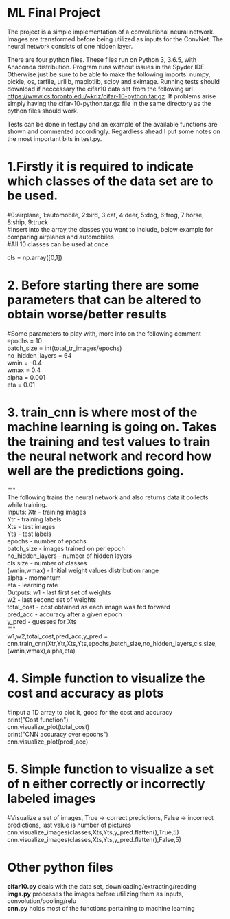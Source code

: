 # ML Final Project
The project is a simple implementation of a convolutional neural network. Images are transformed before being utilized as inputs for the ConvNet. The neural network consists of one hidden layer. 

There are four python files. These files run on Python 3, 3.6.5, with Anaconda distribution. Program runs without issues in the Spyder IDE. Otherwise just be sure to be able to make the following imports: numpy, pickle, os, tarfile, urllib, maplotlib, scipy and skimage. Running tests should download if neccessary the cifar10 data set from the following url https://www.cs.toronto.edu/~kriz/cifar-10-python.tar.gz. If problems arise simply having the cifar-10-python.tar.gz file in the same directory as the python files should work. 

Tests can be done in test.py and an example of the available functions are shown and commented accordingly. Regardless ahead I put some notes on the most important bits in test.py.

# 1.Firstly it is required to indicate which classes of the data set are to be used.

#0:airplane, 1:automobile, 2:bird, 3:cat, 4:deer, 5:dog, 6:frog, 7:horse, 8:ship, 9:truck <br>
#Insert into the array the classes you want to include, below example for comparing airplanes and automobiles  <br>
#All 10 classes can be used at once 

cls = np.array([0,1])

# 2. Before starting there are some parameters that can be altered to obtain worse/better results

#Some parameters to play with, more info on the following comment <br>
epochs = 10 <br>
batch_size = int(total_tr_images/epochs) <br>
no_hidden_layers = 64 <br>
wmin = -0.4 <br>
wmax = 0.4 <br>
alpha = 0.001 <br>
eta = 0.01

# 3. train_cnn is where most of the machine learning is going on. Takes the training and test values to train the neural network and record how well are the predictions going. 

""" <br>
The following trains the neural network and also returns data it collects while training. <br>
Inputs: Xtr - training images <br>
        Ytr - training labels <br>
        Xts - test images <br>
        Yts - test labels <br>
        epochs - number of epochs <br>
        batch_size - images trained on per epoch <br>
        no_hidden_layers - number of hidden layers <br>
        cls.size - number of classes <br>
        (wmin,wmax) - Initial weight values distribution range  <br>
        alpha - momentum <br>
        eta - learning rate <br>
Outputs: w1 - last first set of weights <br>
         w2 - last second set of weights <br>
         total_cost - cost obtained as each image was fed forward <br>
         pred_acc - accuracy after a given epoch <br>
         y_pred - guesses for Xts <br>
""" <br>
w1,w2,total_cost,pred_acc,y_pred = cnn.train_cnn(Xtr,Ytr,Xts,Yts,epochs,batch_size,no_hidden_layers,cls.size,(wmin,wmax),alpha,eta)

# 4. Simple function to visualize the cost and accuracy as plots

#Input a 1D array to plot it, good for the cost and accuracy <br>
print("Cost function") <br>
cnn.visualize_plot(total_cost) <br>
print("CNN accuracy over epochs") <br>
cnn.visualize_plot(pred_acc)

# 5. Simple function to visualize a set of n either correctly or incorrectly labeled images

#Visualize a set of images, True -> correct predictions, False -> incorrect predictions, last value is number of pictures <br>
cnn.visualize_images(classes,Xts,Yts,y_pred.flatten(),True,5) <br>
cnn.visualize_images(classes,Xts,Yts,y_pred.flatten(),False,5)

# Other python files
<b>cifar10.py</b> deals with the data set, downloading/extracting/reading <br>
<b>imgs.py</b> processes the images before utilizing them as inputs, convolution/pooling/relu <br>
<b>cnn.py</b> holds most of the functions pertaining to machine learning
